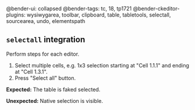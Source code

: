 @bender-ui: collapsed
@bender-tags: tc, 18, tp1721
@bender-ckeditor-plugins: wysiwygarea, toolbar, clipboard, table, tabletools, selectall, sourcearea, undo, elementspath

## `selectall` integration

Perform steps for each editor.

1. Select multiple cells, e.g. 1x3 selection starting at "Cell 1.1.1" and ending at "Cell 1.3.1".
1. Press "Select all" button.

**Expected:**
The table is faked selected.

**Unexpected:**
Native selection is visible.
